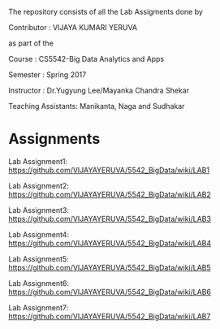 The repository consists of all the Lab Assigments done by

Contributor : VIJAYA KUMARI YERUVA

as part of the

Course : CS5542-Big Data Analytics and Apps

Semester : Spring 2017

Instructor : Dr.Yugyung Lee/Mayanka Chandra Shekar

Teaching Assistants: Manikanta, Naga and Sudhakar


# Assignments

Lab Assignment1: https://github.com/VIJAYAYERUVA/5542_BigData/wiki/LAB1

Lab Assignment2: https://github.com/VIJAYAYERUVA/5542_BigData/wiki/LAB2

Lab Assignment3: https://github.com/VIJAYAYERUVA/5542_BigData/wiki/LAB3

Lab Assignment4: https://github.com/VIJAYAYERUVA/5542_BigData/wiki/LAB4

Lab Assignment5: https://github.com/VIJAYAYERUVA/5542_BigData/wiki/LAB5

Lab Assignment6: https://github.com/VIJAYAYERUVA/5542_BigData/wiki/LAB6

Lab Assignment7: https://github.com/VIJAYAYERUVA/5542_BigData/wiki/LAB7
